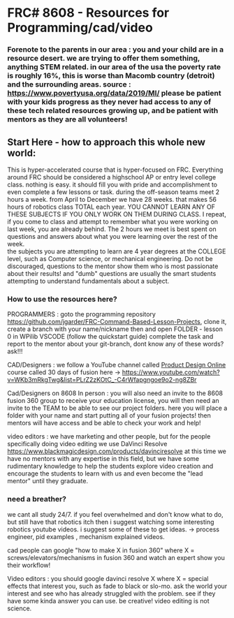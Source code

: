 # FRC# 8608 - Resources for Programming/cad/video


### Forenote to the parents in our area : you and your child are in a resource desert. we are trying to offer them something, anything STEM related. in our area of the usa the poverty rate is roughly 16%, this is worse than Macomb country (detroit) and the surrounding areas. source : https://www.povertyusa.org/data/2019/MI/ please be patient with your kids progress as they never had access to any of these tech related resources growing up, and be patient with mentors as they are all volunteers!

## Start Here - how to approach this whole new world: 
This is hyper-accelerated course that is hyper-focused on FRC.
Everything around FRC should be considered a highschool AP or entry level college class. nothing is easy. it should fill you with pride and accomplishment to even complete a few lessons or task. 
during the off-season teams meet 2 hours a week. from April to December we have 28 weeks. that makes 56 hours of robotics class TOTAL each year. 
YOU CANNOT LEARN ANY OF THESE SUBJECTS IF YOU ONLY WORK ON THEM DURING CLASS.
I repeat, if you come to class and attempt to remember what you were working on last week, you are already behind. The 2 hours we meet is best spent on questions and answers about what you were  learning over the rest of the week.  
the subjects you are attempting to learn are 4 year degrees at the COLLEGE level, such as Computer science, or mechanical engineering. Do not be discouraged, questions to the mentor show them who is most passionate about their results! and "dumb" questions are usually the smart students attempting to understand fundamentals about a subject. 

### How to use the resources here? 
PROGRAMMERS : goto the  programming repository https://github.com/jgarder/FRC-Command-Based-Lesson-Projects, clone it, create a branch with your name/nickname then and open FOLDER - lesson 0 in WPilib VSCODE (follow the quickstart guide) complete the task and report to the mentor about your git-branch, dont know any of these words? ask!!!

CAD/Designers :  we follow a YouTube channel called [Product Design Online](https://www.youtube.com/@ProductDesignOnline) course called 30 days of fusion here -> https://www.youtube.com/watch?v=WKb3mRkgTwg&list=PLrZ2zKOtC_-C4rWfapgngoe9o2-ng8ZBr

Cad/Designers on 8608 In person : you will also need an invite to the 8608 fusion 360 group to receive your education license, you will then need an invite to the TEAM to be able to see our project folders. here you will place a folder with your name and start putting all of your fusion projects!  then mentors will have access and be able to check your work and help!


video editors : we have marketing and other people, but for the people specifically doing video editing we use  DaVinci Resolve https://www.blackmagicdesign.com/products/davinciresolve at this time we have no mentors with any expertise in this field, but we have some rudimentary knowledge to help the students explore video creation and encourage the students to learn with us and even become the "lead mentor" until they graduate. 


### need a breather? 
we cant all study 24/7. if you feel overwhelmed and don't know what to do, but still have that robotics itch then i suggest watching some interesting robotics youtube videos. i suggest some of these to get ideas. -> process engineer, pid examples , mechanism explained videos.

 cad people can google "how to make X in fusion 360" where X =  screws/elevators/mechanisms in fusion 360 and watch an expert show you their workflow!

Video editors : you should google davinci resolve X where X = special effects that interest you, such as fade to black or slo-mo. ask the world your interest and see who has already struggled with the problem. see if they have some kinda answer you can use. be creative! video editing is not science. 